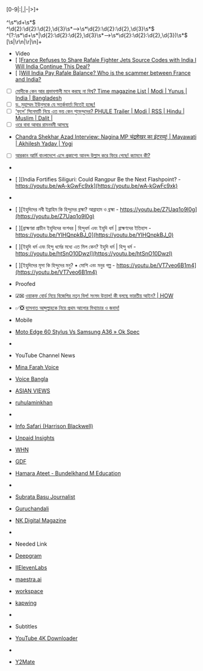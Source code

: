 [0-9|:|,|\-|>]+
<br />
<br />
^\s*\d+\s*$
<br />
^\d{2}:\d{2}:\d{2},\d{3}\s*-->\s*\d{2}:\d{2}:\d{2},\d{3}\s*$
<br />
^(?:\s*\d+\s*|\d{2}:\d{2}:\d{2},\d{3}\s*-->\s*\d{2}:\d{2}:\d{2},\d{3})\s*$
<br />
[\s|\r\n|\r|\n]+

- Video
- [ ][France Refuses to Share Rafale Fighter Jets Source Codes with India I Will India Continue This Deal?](https://youtu.be/lGQOxiUjXgo)
- [ ][Will India Pay Rafale Balance? Who is the scammer between France and India?](https://youtu.be/Oo6Rk4mKTmw)
- [ ] [মোদীকে কেন আর প্রভাবশালী মনে করছে না বিশ্ব? Time magazine List | Modi | Yunus | India | Bangladesh](https://youtu.be/KeEP0GjL1SY)
- [ ] [ড. মুহাম্মদ ইউনুসকে যে সতর্কবার্তা দিতেই হচ্ছে!](https://youtu.be/Z3-yXKEbuig)
- [ ] [‘ফুলে’ সিনেমাটি নিয়ে এত ভয় কেন শুভেন্দুদের? PHULE Trailer | Modi | RSS | Hindu | Muslim | Dalit |](https://youtu.be/V8RIgNGHc0A)
- [ ] [ওরে বাবা আবার রামনবমী আসছে](https://youtu.be/yCeBbrNqWuA)
- [Chandra Shekhar Azad Interview: Nagina MP चंद्रशेखर का इंटरव्यू! | Mayawati | Akhilesh Yadav | Yogi](https://youtu.be/GznJ8Ip7XAI)
- [ ] [আরকান আর্মি বাংলাদেশে এসে প্রকাশ্যে আনন্দ উল্লাস করে ফিরে গেছে! ক্যামনে কী?](https://youtu.be/02EcZj5DuJE)
- []()
- [ ][India Fortifies Siliguri: Could Rangpur Be the Next Flashpoint? - https://youtu.be/wA-kGwFc9xk](https://youtu.be/wA-kGwFc9xk)
- []()
- [ ][ইহুদিদের নবী ইব্রাহিম কি হিন্দুদের ব্রহ্মা? আব্রাহাম ও ব্রহ্মা - https://youtu.be/Z7Uaq1o9l0g](https://youtu.be/Z7Uaq1o9l0g)
- [ ][ব্রাহ্মণরা প্রাচীন ইহুদিদের বংশধর | হিন্দুধর্ম এবং ইহুদি ধর্ম | ব্রাহ্মণদের ইতিহাস - https://youtu.be/YIHQnpkBJ_0](https://youtu.be/YIHQnpkBJ_0)
- [ ][ইহুদি ধর্ম এবং হিন্দু ধর্মের মধ্যে এত মিল কেন? ইহুদি ধর্ম | হিন্দু ধর্ম - https://youtu.be/htSnO10DwzI](https://youtu.be/htSnO10DwzI)
- [ ][ইহুদিদের মূসা কি হিন্দুদের মনু? • মোশি এবং মনুর গল্প - https://youtu.be/VT7veo6B1m4](https://youtu.be/VT7veo6B1m4)

- Proofed
- ☑☒ [ওয়াকফ বোর্ড নিয়ে বিজেপির নতুন বিল! সংসদ উত্তাল! কী বলছে ভারতীয় আইন? | HOW](https://youtu.be/D3Udxo3m2t8)
- ✅❎ [হাসনাত আব্দুল্লাহকে নিয়ে প্রথম আলোর মিথ্যাচার ও জবাব!](https://youtu.be/lHsUUK-op-A)

- Mobile
- [Moto Edge 60 Stylus Vs Samsung A36 » Ok Spec](https://youtu.be/gH3Mz-uxatM)
- []()

- YouTube Channel News
- [Mina Farah Voice](https://www.youtube.com/@MinaFarahVoice/videos)
- [Voice Bangla](https://www.youtube.com/@voicebanglatv/videos)
- [ASIAN VIEWS](https://www.youtube.com/@asianviews2024/videos)
- [ruhulaminkhan](https://www.youtube.com/@RPDABD/videos)
- []()
- [Info Safari (Harrison Blackwell)](https://www.youtube.com/@InfoSafari01/videos)
- [Unpaid Insights](https://www.youtube.com/@UnpaidInsights)
- [WHN](https://www.youtube.com/@worldhistorynetwork/videos)
- [GDF](https://www.youtube.com/@GDFofficial/videos)
- [Hamara Ateet - Bundelkhand M Education](https://www.youtube.com/@HamaraAteet/videos)
- []()
- [Subrata Basu Journalist](https://www.youtube.com/@Subratabasujournalist/videos)
- [Guruchandali](https://www.youtube.com/@Guruchandali/videos)
- [NK Digital Magazine](https://www.youtube.com/@NewsKolkata/videos)
- []()

- Needed Link
- [Deepgram](https://console.deepgram.com/project/bf937d58-225e-426b-be65-b35a0861af3d/mission/convert-audio-data)
- [IIElevenLabs](https://elevenlabs.io/app/speech-to-text)
- [maestra.ai](https://maestra.ai/tools/audio-to-text)
- [workspace](https://vizard.ai/workspace)
- [kapwing](https://www.kapwing.com/6803e90115453da996848ca1/studio/editor/subtitles)
- []()

- Subtitles
- [YouTube 4K Downloader](https://youtube4kdownloader.com/)
- []()

- [Y2Mate](https://y2mate.nu/en-0scw)
